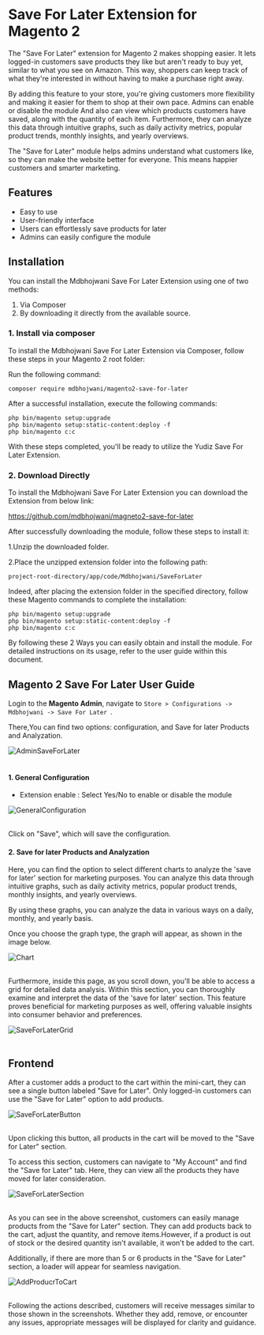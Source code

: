 # Save For Later Extension for Magento 2

The "Save For Later" extension for Magento 2 makes shopping easier. It lets logged-in customers save products they like but aren't ready to buy yet, similar to what you see on Amazon. This way, shoppers can keep track of what they're interested in without having to make a purchase right away.

By adding this feature to your store, you're giving customers more flexibility and making it easier for them to shop at their own pace. Admins can enable or disable the module And also can view which products customers have saved, along with the quantity of each item. Furthermore, they can analyze this data through intuitive graphs, such as daily activity metrics, popular product trends, monthly insights, and yearly overviews.

The "Save for Later" module helps admins understand what customers like, so they can make the website better for everyone. This means happier customers and smarter marketing.

## Features

- Easy to use
- User-friendly interface
- Users can effortlessly save products for later
- Admins can easily configure the module

## Installation

You can install the Mdbhojwani Save For Later Extension using one of two methods:
 1. Via Composer 
 2. By downloading it directly from the available source.
 
### 1. Install via composer

To install the Mdbhojwani Save For Later Extension via Composer, follow these steps in  your Magento 2 root folder:

Run the following command:
```shell
composer require mdbhojwani/magento2-save-for-later
```
After a successful installation, execute the following commands:

```shell
php bin/magento setup:upgrade
php bin/magento setup:static-content:deploy -f
php bin/magento c:c
```

With these steps completed, you'll be ready to utilize the Yudiz Save For Later Extension.

### 2. Download Directly

To install the Mdbhojwani Save For Later Extension you can download the Extension from below link:

https://github.com/mdbhojwani/magneto2-save-for-later

After successfully downloading the module, follow these steps to install it:

1.Unzip the downloaded folder.

2.Place the unzipped extension folder into the following path:

```shell
project-root-directory/app/code/Mdbhojwani/SaveForLater
```

Indeed, after placing the extension folder in the specified directory, follow these Magento commands to complete the installation:
```shell
php bin/magento setup:upgrade
php bin/magento setup:static-content:deploy -f
php bin/magento c:c
```

By following these 2 Ways you can easily obtain and install the module. For detailed instructions on its usage, refer to the user guide within this document.

## Magento 2 Save For Later User Guide

Login to the **Magento Admin**, navigate to `Store > Configurations -> Mdbhojwani -> Save For Later `.

There,You can find two options: configuration, and Save for later Products and Analyzation.

<div>
    <img src="./assets/AdminSaveForLater.png" alt="AdminSaveForLater">
</div><br/>

#### 1. General Configuration 

- Extension enable : Select Yes/No to enable or disable the module

<div>
    <img src="./assets/GeneralConfiguration.png" alt="GeneralConfiguration">
</div><br/>

Click on "Save", which will save the configuration.

#### 2. Save for later Products and Analyzation 

Here, you can find the option to select different charts to analyze the 'save for later' section for marketing purposes. You can analyze this data through intuitive graphs, such as daily activity metrics, popular product trends, monthly insights, and yearly overviews.

By using these graphs, you can analyze the data in various ways on a daily, monthly, and yearly basis.

Once you choose the graph type, the graph will appear, as shown in the image below.
<div>
    <img src="./assets/Chart.png" alt="Chart">
</div><br/>

Furthermore, inside this page, as you scroll down, you'll be able to access a grid for detailed data analysis. Within this section, you can thoroughly examine and interpret the data of the 'save for later' section. This feature proves beneficial for marketing purposes as well, offering valuable insights into consumer behavior and preferences.

<div>
    <img src="./assets/SaveForLaterGrid.png" alt="SaveForLaterGrid">
</div><br/>


## Frontend 

After a customer adds a product to the cart within the mini-cart, they can see a single button labeled "Save for Later".
Only logged-in customers can use the "Save for Later" option to add products.

<div>
    <img src="./assets/SaveForLaterButton.png" alt="SaveForLaterButton">
</div><br/>

Upon clicking this button, all products in the cart will be moved to the "Save for Later" section. 

To access this section, customers can navigate to "My Account" and find the "Save for Later" tab. Here, they can view all the products they have moved for later consideration.

<div>
    <img src="./assets/SaveForLaterSection.png" alt="SaveForLaterSection">
</div><br/>


As you can see in the above screenshot, customers can easily manage products from the "Save for Later" section. They can add products back to the cart, adjust the quantity, and remove items.However, if a product is out of stock or the desired quantity isn't available, it won't be added to the cart.

 Additionally, if there are more than 5 or 6 products in the "Save for Later" section, a loader will appear for seamless navigation.

<div>
    <img src="./assets/AddProducrToCart.png" alt="AddProducrToCart">
</div><br/>

Following the actions described, customers will receive messages similar to those shown in the screenshots. Whether they add, remove, or encounter any issues, appropriate messages will be displayed for clarity and guidance.





